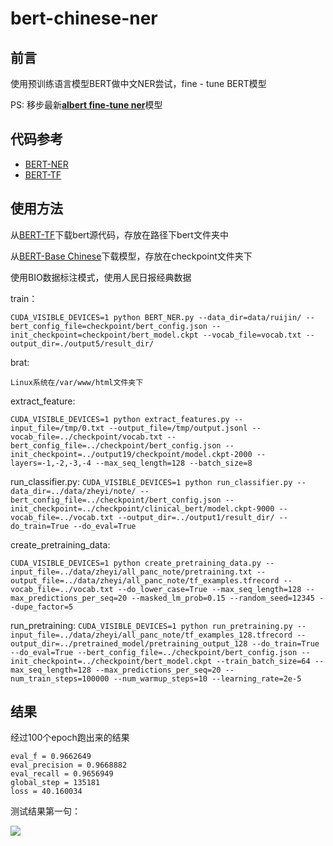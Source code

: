 # bert-chinese-ner

## 前言

使用预训练语言模型BERT做中文NER尝试，fine - tune BERT模型

PS: 移步最新[**albert fine-tune ner**](https://github.com/ProHiryu/albert-chinese-ner)模型

## 代码参考

- [BERT-NER](https://github.com/kyzhouhzau/BERT-NER)
- [BERT-TF](https://github.com/google-research/bert)

## 使用方法

从[BERT-TF](https://github.com/google-research/bert)下载bert源代码，存放在路径下bert文件夹中

从[BERT-Base Chinese](https://storage.googleapis.com/bert_models/2018_11_03/chinese_L-12_H-768_A-12.zip)下载模型，存放在checkpoint文件夹下

使用BIO数据标注模式，使用人民日报经典数据

train：

`CUDA_VISIBLE_DEVICES=1 python BERT_NER.py --data_dir=data/ruijin/ --bert_config_file=checkpoint/bert_config.json --init_checkpoint=checkpoint/bert_model.ckpt --vocab_file=vocab.txt --output_dir=./output5/result_dir/`

brat:

`Linux系统在/var/www/html文件夹下`

extract_feature:

`CUDA_VISIBLE_DEVICES=1 python extract_features.py --input_file=/tmp/0.txt --output_file=/tmp/output.jsonl --vocab_file=../checkpoint/vocab.txt --bert_config_file=../checkpoint/bert_config.json --init_checkpoint=../output19/checkpoint/model.ckpt-2000 --layers=-1,-2,-3,-4 --max_seq_length=128 --batch_size=8`

run_classifier.py:
`CUDA_VISIBLE_DEVICES=1 python run_classifier.py --data_dir=../data/zheyi/note/ --bert_config_file=../checkpoint/bert_config.json --init_checkpoint=../checkpoint/clinical_bert/model.ckpt-9000 --vocab_file=../vocab.txt --output_dir=../output1/result_dir/ --do_train=True --do_eval=True`

create_pretraining_data:

`CUDA_VISIBLE_DEVICES=1 python create_pretraining_data.py --input_file=../data/zheyi/all_panc_note/pretraining.txt --output_file=../data/zheyi/all_panc_note/tf_examples.tfrecord --vocab_file=../vocab.txt --do_lower_case=True --max_seq_length=128 --max_predictions_per_seq=20 --masked_lm_prob=0.15 --random_seed=12345 --dupe_factor=5`

run_pretraining:
`CUDA_VISIBLE_DEVICES=1 python run_pretraining.py --input_file=../data/zheyi/all_panc_note/tf_examples_128.tfrecord --output_dir=../pretrained_model/pretraining_output_128 --do_train=True --do_eval=True --bert_config_file=../checkpoint/bert_config.json --init_checkpoint=../checkpoint/bert_model.ckpt --train_batch_size=64 --max_seq_length=128 --max_predictions_per_seq=20 --num_train_steps=100000 --num_warmup_steps=10 --learning_rate=2e-5`


## 结果

经过100个epoch跑出来的结果

```
eval_f = 0.9662649
eval_precision = 0.9668882
eval_recall = 0.9656949
global_step = 135181
loss = 40.160034
```

测试结果第一句：

![](test.png)
